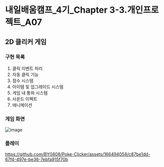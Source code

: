 # 내일배움캠프_4기_Chapter 3-3.개인프로젝트_A07

## 2D 클리커 게임

### 구현 목록
1. 클릭 이벤트 처리
2. 자동 클릭 기능
3. 점수 시스템
4. 아이템 및 업그레이드 시스템
5. 게임 내 통화 시스템
6. 사운드 이펙트
7. 애니메이션

### 게임 화면
![image](https://github.com/BY0808/Poke-Clicker/assets/166494058/0d47b518-e715-4f6f-b64f-98a3ffca2b67)

### 플레이
https://github.com/BY0808/Poke-Clicker/assets/166494058/c87be1dd-67f4-497e-be36-7ebfa915f70b
